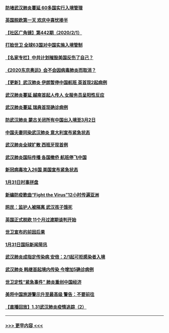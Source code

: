 #### [防堵武汉肺炎蔓延  60多国实行入境管理](../pages/prog202/a102766756.md?t=02021022) 
#### [英国脱欧第一天 欢庆中喜忧掺半](../pages/prog202/a102766971.md?t=02021022) 
#### [【社区广角镜】第442期（2020/2/1）](../pages/prog202/a102766826.md?t=02021022) 
#### [打脸世卫 全球63国对中国实施入境管制](../pages/prog202/a102766497.md?t=02021022) 
#### [【名家专栏】中共计划摧毁美国反伤了自己？](../pages/prog202/a102766174.md?t=02021022) 
#### [《2020东京奥运》会不会因病毒肺炎而取消？](../pages/prog202/a102766393.md?t=02021022) 
#### [【更新】武汉肺炎 伊朗暂停中国航班 英首现2起病例](../pages/prog202/a102758911.md?t=02021022) 
#### [武汉肺炎蔓延  越南首起人传人 女服务员呈阳性反应](../pages/prog202/a102766314.md?t=02021022) 
#### [武汉肺炎蔓延 瑞典首现确诊病例](../pages/prog202/a102766272.md?t=02021022) 
#### [防武汉肺炎 蒙古关闭所有中国出入境至3月2日](../pages/prog202/a102766187.md?t=02021022) 
#### [中国夫妻同染武汉肺炎 意大利宣布紧急状态](../pages/prog202/a102766160.md?t=02021022) 
#### [武汉肺炎全球扩散 西班牙现首例](../pages/prog202/a102766142.md?t=02021022) 
#### [武汉肺炎国际传播 各国撤侨 航班停飞中国](../pages/prog202/a102765851.md?t=02021022) 
#### [新冠病毒攻入26国 美国宣布紧急状态](../pages/prog202/a102766042.md?t=02021022) 
#### [1月31日时事拼盘](../pages/prog202/a102766004.md?t=02021022) 
#### [新编防疫歌曲“Fight the Virus”12小时传遍亚洲](../pages/prog202/a102765868.md?t=02021022) 
#### [网民：监护人被隔离 武汉孩子饿死](../pages/prog202/a102765833.md?t=02021022) 
#### [英国正式脱欧 11个月过渡期谈判开始](../pages/prog202/a102765740.md?t=02021022) 
#### [世卫宣布的前因后果](../pages/prog202/a102765616.md?t=02021022) 
#### [1月31日国际新闻简讯](../pages/prog202/a102765520.md?t=02021022) 
#### [武汉肺炎成指定传染病 安倍：2/1起可拒感染者入境](../pages/prog202/a102765447.md?t=02021022) 
#### [武汉肺炎 韩继首起境内传染 今增加5确诊病例](../pages/prog202/a102765417.md?t=02021022) 
#### [世卫定性“紧急事件” 肺炎重创中国经济](../pages/prog202/a102765298.md?t=02021022) 
#### [美将中国旅游警示升至最高级 警告：不要前往](../pages/prog202/a102765275.md?t=02021022) 
#### [【直播回放】1.31武汉肺炎疫情追踪（2）](../pages/prog202/a102759932.md?t=02021022) 

----
#### [ >>> 更早内容 <<< ](../indexes/prog202-earlier.md)
